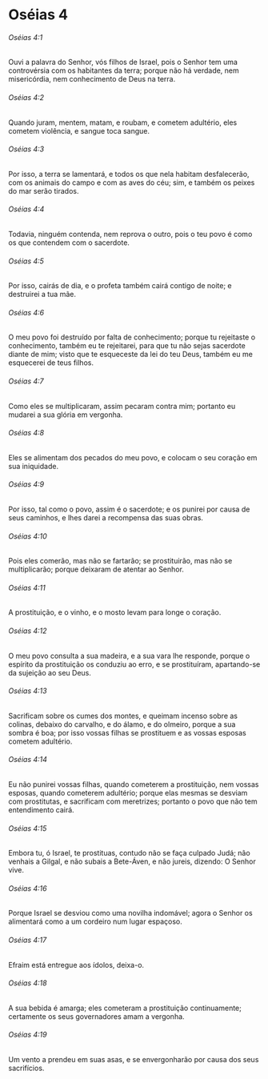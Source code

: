 # Oséias 4

###### Oséias 4:1

Ouvi a palavra do Senhor, vós filhos de Israel, pois o Senhor tem uma controvérsia com os habitantes da terra; porque não há verdade, nem misericórdia, nem conhecimento de Deus na terra.

###### Oséias 4:2

Quando juram, mentem, matam, e roubam, e cometem adultério, eles cometem violência, e sangue toca sangue.

###### Oséias 4:3

Por isso, a terra se lamentará, e todos os que nela habitam desfalecerão, com os animais do campo e com as aves do céu; sim, e também os peixes do mar serão tirados.

###### Oséias 4:4

Todavia, ninguém contenda, nem reprova o outro, pois o teu povo é como os que contendem com o sacerdote.

###### Oséias 4:5

Por isso, cairás de dia, e o profeta também cairá contigo de noite; e destruirei a tua mãe.

###### Oséias 4:6

O meu povo foi destruído por falta de conhecimento; porque tu rejeitaste o conhecimento, também eu te rejeitarei, para que tu não sejas sacerdote diante de mim; visto que te esqueceste da lei do teu Deus, também eu me esquecerei de teus filhos.

###### Oséias 4:7

Como eles se multiplicaram, assim pecaram contra mim; portanto eu mudarei a sua glória em vergonha.

###### Oséias 4:8

Eles se alimentam dos pecados do meu povo, e colocam o seu coração em sua iniquidade.

###### Oséias 4:9

Por isso, tal como o povo, assim é o sacerdote; e os punirei por causa de seus caminhos, e lhes darei a recompensa das suas obras.

###### Oséias 4:10

Pois eles comerão, mas não se fartarão; se prostituirão, mas não se multiplicarão; porque deixaram de atentar ao Senhor.

###### Oséias 4:11

A prostituição, e o vinho, e o mosto levam para longe o coração.

###### Oséias 4:12

O meu povo consulta a sua madeira, e a sua vara lhe responde, porque o espírito da prostituição os conduziu ao erro, e se prostituíram, apartando-se da sujeição ao seu Deus.

###### Oséias 4:13

Sacrificam sobre os cumes dos montes, e queimam incenso sobre as colinas, debaixo do carvalho, e do álamo, e do olmeiro, porque a sua sombra é boa; por isso vossas filhas se prostituem e as vossas esposas cometem adultério.

###### Oséias 4:14

Eu não punirei vossas filhas, quando cometerem a prostituição, nem vossas esposas, quando cometerem adultério; porque elas mesmas se desviam com prostitutas, e sacrificam com meretrizes; portanto o povo que não tem entendimento cairá.

###### Oséias 4:15

Embora tu, ó Israel, te prostituas, contudo não se faça culpado Judá; não venhais a Gilgal, e não subais a Bete-Áven, e não jureis, dizendo: O Senhor vive.

###### Oséias 4:16

Porque Israel se desviou como uma novilha indomável; agora o Senhor os alimentará como a um cordeiro num lugar espaçoso.

###### Oséias 4:17

Efraim está entregue aos ídolos, deixa-o.

###### Oséias 4:18

A sua bebida é amarga; eles cometeram a prostituição continuamente; certamente os seus governadores amam a vergonha.

###### Oséias 4:19

Um vento a prendeu em suas asas, e se envergonharão por causa dos seus sacrifícios.

